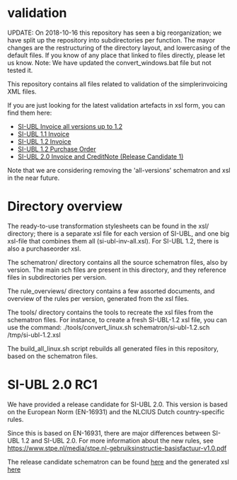 validation
==========

UPDATE: On 2018-10-16 this repository has seen a big reorganization; we have split up the repository into subdirectories per function. The mayor changes are the restructuring of the directory layout, and lowercasing of the default files. If you know of any place that linked to files directly, please let us know.
Note: We have updated the convert_windows.bat file but not tested it.

This repository contains all files related to validation of the simplerinvoicing XML files.

If you are just looking for the latest validation artefacts in xsl form, you can find them here:

* [SI-UBL Invoice all versions up to 1.2](xsl/si-ubl-inv-all.xsl)
* [SI-UBL 1.1 Invoice](xsl/si-ubl-1.1.xsl)
* [SI-UBL 1.2 Invoice](xsl/si-ubl-1.2.xsl)
* [SI-UBL 1.2 Purchase Order](xsl/si-ubl-1.2-purchaseorder.xsl)
* [SI-UBL 2.0 Invoice and CreditNote (Release Candidate 1)](xsl/si-ubl-2.0-RC1.xsl)

Note that we are considering removing the 'all-versions' schematron and xsl in the near future.

Directory overview
==================

The ready-to-use transformation stylesheets can be found in the xsl/ directory; there is a separate xsl file for each version of SI-UBL, and one big xsl-file that combines them all (si-ubl-inv-all.xsl). For SI-UBL 1.2, there is also a purchaseorder xsl.

The schematron/ directory contains all the source schematron files, also by version. The main sch files are present in this directory, and they reference files in subdirectories per version.

The rule_overviews/ directory contains a few assorted documents, and overview of the rules per version, generated from the xsl files.

The tools/ directory contains the tools to recreate the xsl files from the schematron files. For instance, to create a fresh SI-UBL-1.2 xsl file, you can use the command:
    ./tools/convert_linux.sh schematron/si-ubl-1.2.sch /tmp/si-ubl-1.2.xsl

The build_all_linux.sh script rebuilds all generated files in this repository, based on the schematron files.


SI-UBL 2.0 RC1
==============

We have provided a release candidate for SI-UBL 2.0. This version is based on the European Norm (EN-16931) and the NLCIUS Dutch country-specific rules.

Since this is based on EN-16931, there are major differences between SI-UBL 1.2 and SI-UBL 2.0. For more information about the new rules, see https://www.stpe.nl/media/stpe.nl-gebruiksinstructie-basisfactuur-v1.0.pdf

The release candidate schematron can be found [here](schematron/si-ubl-2.0-RC1.sch) and the generated xsl [here](xsl/si-ubl-2.0-RC1.xsl)
